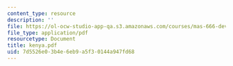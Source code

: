 ```yaml
---
content_type: resource
description: ''
file: https://ol-ocw-studio-app-qa.s3.amazonaws.com/courses/mas-666-developmental-entrepreneurship-fall-2003/7d5526e03b4e6eb9a5f30144a947fd68_kenya.pdf
file_type: application/pdf
resourcetype: Document
title: kenya.pdf
uid: 7d5526e0-3b4e-6eb9-a5f3-0144a947fd68
---
```

